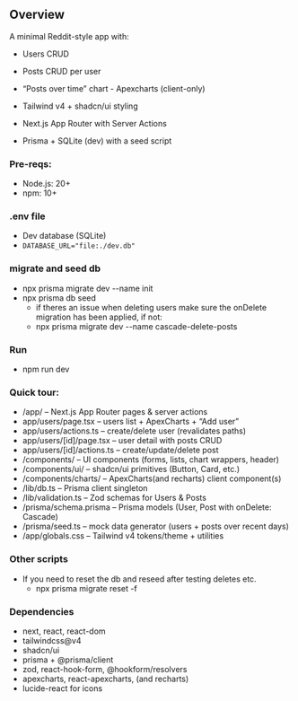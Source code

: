 ## Overview

A minimal Reddit-style app with:

- Users CRUD

- Posts CRUD per user

- “Posts over time” chart - Apexcharts (client-only)

- Tailwind v4 + shadcn/ui styling

- Next.js App Router with Server Actions

- Prisma + SQLite (dev) with a seed script


### Pre-reqs:
  - Node.js: 20+
  - npm: 10+

### .env file
  - Dev database (SQLite)
  - ```DATABASE_URL="file:./dev.db"```

### migrate and seed db
  - npx prisma migrate dev --name init
  - npx prisma db seed
    - if theres an issue when deleting users make sure the onDelete migration has been applied, if not:
    - npx prisma migrate dev --name cascade-delete-posts

### Run
  - npm run dev

### Quick tour:
  - /app/ – Next.js App Router pages & server actions
  - app/users/page.tsx – users list + ApexCharts + “Add user”
  - app/users/actions.ts – create/delete user (revalidates paths)
  - app/users/[id]/page.tsx – user detail with posts CRUD
  - app/users/[id]/actions.ts – create/update/delete post
  - /components/ – UI components (forms, lists, chart wrappers, header)
  - /components/ui/ – shadcn/ui primitives (Button, Card, etc.)
  - /components/charts/ – ApexCharts(and recharts) client component(s)
  - /lib/db.ts – Prisma client singleton
  - /lib/validation.ts – Zod schemas for Users & Posts
  - /prisma/schema.prisma – Prisma models (User, Post with onDelete: Cascade)
  - /prisma/seed.ts – mock data generator (users + posts over recent days)
  - /app/globals.css – Tailwind v4 tokens/theme + utilities

### Other scripts
  - If you need to reset the db and reseed after testing deletes etc.
    - npx prisma migrate reset -f

### Dependencies
  - next, react, react-dom
  - tailwindcss@v4
  - shadcn/ui
  - prisma + @prisma/client
  - zod, react-hook-form, @hookform/resolvers
  - apexcharts, react-apexcharts, (and recharts)
  - lucide-react for icons